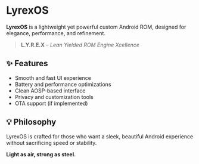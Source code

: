 # LyrexOS

**LyrexOS** is a lightweight yet powerful custom Android ROM, designed for elegance, performance, and refinement.

> **L.Y.R.E.X** – *Lean Yielded ROM Engine Xcellence*

## ✨ Features
- Smooth and fast UI experience
- Battery and performance optimizations
- Clean AOSP-based interface
- Privacy and customization tools
- OTA support (if implemented)

## 💡 Philosophy
LyrexOS is crafted for those who want a sleek, beautiful Android experience without sacrificing speed or stability.

**Light as air, strong as steel.**
